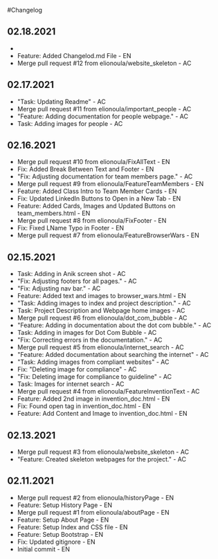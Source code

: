 #Changelog

## 02.18.2021
- 
- Feature: Added Changelod.md File - EN
- Merge pull request #12 from elionoula/website_skeleton - AC

## 02.17.2021
- "Task: Updating Readme" - AC
- Merge pull request #11 from elionoula/important_people - AC
- "Feature: Adding documentation for people webpage." - AC
- Task: Adding images for people - AC
  
## 02.16.2021
- Merge pull request #10 from elionoula/FixAllText - EN
- Fix: Added Break Between Text and Footer - EN
- "Fix: Adjusting documentation for team members page." - AC
- Merge pull request #9 from elionoula/FeatureTeamMembers - EN
- Feature: Added Class Intro to Team Member Cards - EN
- Fix: Updated LinkedIn Buttons to Open in a New Tab - EN
- Feature: Added Cards, Images and Updated Buttons on team_members.html - EN
- Merge pull request #8 from elionoula/FixFooter - EN
- Fix: Fixed LName Typo in Footer - EN
- Merge pull request #7 from elionoula/FeatureBrowserWars - EN
  
## 02.15.2021
- Task: Adding in Anik screen shot - AC
- "Fix: Adjusting footers for all pages." - AC
- "Fix: Adjusting nav bar." - AC
- Feature: Added text and images to browser_wars.html - EN
- "Task: Adding images to index and project description." - AC
- Task: Project Description and Webpage home images - AC
- Merge pull request #6 from elionoula/dot_com_bubble - AC
- "Feature: Adding in documentation about the dot com bubble." - AC
- Task: Adding in images for Dot Com Bubble - AC
- "Fix: Correcting errors in the documentation." - AC
- Merge pull request #5 from elionoula/internet_search - AC
- "Feature: Added documentation about searching the internet" - AC
- "Task: Adding images from compliant websites" - AC
- Fix: "Deleting image for compliance" - AC
- "Fix: Deleting image for compliance to guideline" - AC
- Task: Images for internet search - AC
- Merge pull request #4 from elionoula/FeatureInventionText - AC
- Feature: Added 2nd image in invention_doc.html - EN
- Fix: Found open tag in invention_doc.html - EN
- Feature: Add Content and Image to invention_doc.html - EN
  
## 02.13.2021
- Merge pull request #3 from elionoula/website_skeleton - AC
- "Feature: Created skeleton webpages for the project." - AC
  
## 02.11.2021
- Merge pull request #2 from elionoula/historyPage - EN
- Feature: Setup History Page - EN
- Merge pull request #1 from elionoula/aboutPage - EN
- Feature: Setup About Page - EN
- Feature: Setup Index and CSS file - EN
- Feature: Setup Bootstrap - EN
- Fix: Updated gitignore - EN
- Initial commit - EN
